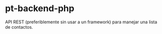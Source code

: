# pt-backend-php
API REST (preferiblemente sin usar a un framework) para manejar una lista de contactos.
